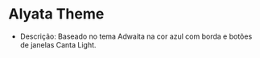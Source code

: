 # Alyata Theme
* Descrição: Baseado no tema Adwaita na cor azul com borda e botões de janelas Canta Light.
